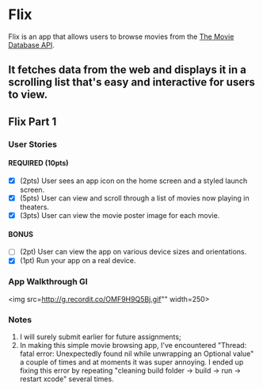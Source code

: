 # Flix

Flix is an app that allows users to browse movies from the [The Movie Database API](http://docs.themoviedb.apiary.io/#).

It fetches data from the web and displays it in a scrolling list that's easy and interactive for users to view.
---

## Flix Part 1

### User Stories

#### REQUIRED (10pts)
- [x] (2pts) User sees an app icon on the home screen and a styled launch screen.
- [x] (5pts) User can view and scroll through a list of movies now playing in theaters.
- [x] (3pts) User can view the movie poster image for each movie.

#### BONUS
- [ ] (2pt) User can view the app on various device sizes and orientations.
- [x] (1pt) Run your app on a real device.

### App Walkthrough GI
<img src=http://g.recordit.co/OMF9H9Q5Bj.gif"" width=250><br>

### Notes
1. I will surely submit earlier for future assignments;
2. In making this simple movie browsing app, I've encountered "Thread: fatal
error: Unexpectedly found nil while unwrapping an Optional value" a couple of
times and at moments it was super annoying. I ended up fixing this error by
repeating "cleaning build folder -> build -> run -> restart xcode" several
times.
